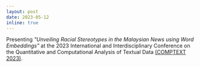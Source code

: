 ```yaml
---
layout: post
date: 2023-05-12
inline: true
---
```

Presenting *"Unveiling Racial Stereotypes in the Malaysian News using Word Embeddings"* at the 2023 International and Interdisciplinary Conference on the Quantitative and Computational Analysis of Textual Data [(COMPTEXT 2023)](https://www.comptextconference.org/).
